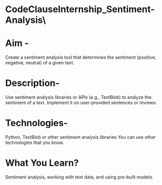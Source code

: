 # CodeClauseInternship_Sentiment-Analysis\

# Aim -
Create a sentiment analysis tool that determines the sentiment (positive, negative, neutral) of a given text.


# Description- 
Use sentiment analysis libraries or APIs (e.g., TextBlob) to analyze the sentiment of a text. Implement it on user-provided sentences or reviews.


# Technologies- 
Python, TextBlob or other sentiment analysis libraries You can use other technologies that you know.


# What You Learn?
Sentiment analysis, working with text data, and using pre-built models.
